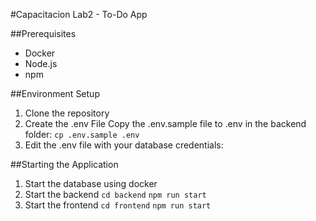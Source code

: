 #Capacitacion Lab2 - To-Do App

##Prerequisites
- Docker
- Node.js 
- npm

##Environment Setup
1. Clone the repository
2. Create the .env File
   Copy the .env.sample file to .env in the backend folder:
   ```cp .env.sample .env```
3. Edit the .env file with your database credentials:

##Starting the Application
1. Start the database using docker
2. Start the backend
    ```cd backend```
    ```npm run start```
3. Start the frontend
    ```cd frontend```
    ```npm run start```
